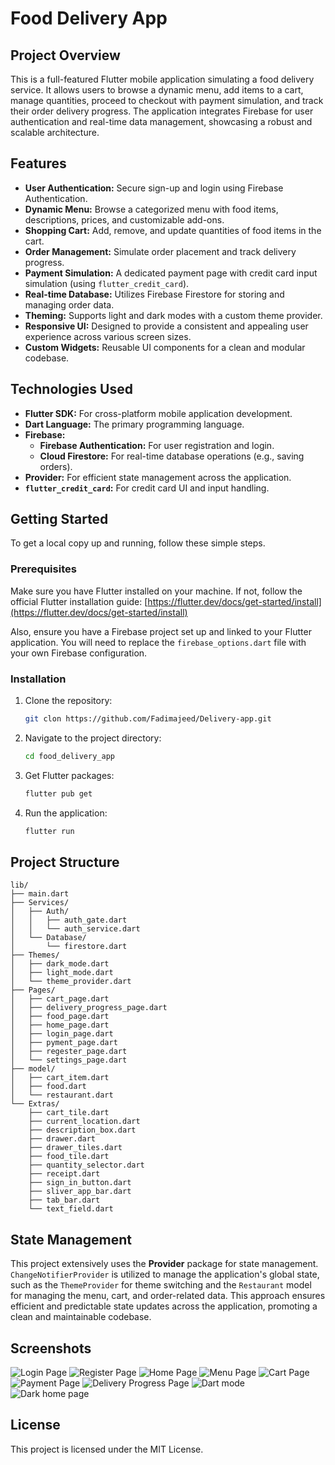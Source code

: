 # Food Delivery App

## Project Overview

This is a full-featured Flutter mobile application simulating a food delivery service. It allows users to browse a dynamic menu, add items to a cart, manage quantities, proceed to checkout with payment simulation, and track their order delivery progress. The application integrates Firebase for user authentication and real-time data management, showcasing a robust and scalable architecture.

## Features

*   **User Authentication:** Secure sign-up and login using Firebase Authentication.
*   **Dynamic Menu:** Browse a categorized menu with food items, descriptions, prices, and customizable add-ons.
*   **Shopping Cart:** Add, remove, and update quantities of food items in the cart.
*   **Order Management:** Simulate order placement and track delivery progress.
*   **Payment Simulation:** A dedicated payment page with credit card input simulation (using `flutter_credit_card`).
*   **Real-time Database:** Utilizes Firebase Firestore for storing and managing order data.
*   **Theming:** Supports light and dark modes with a custom theme provider.
*   **Responsive UI:** Designed to provide a consistent and appealing user experience across various screen sizes.
*   **Custom Widgets:** Reusable UI components for a clean and modular codebase.

## Technologies Used

*   **Flutter SDK:** For cross-platform mobile application development.
*   **Dart Language:** The primary programming language.
*   **Firebase:**
    *   **Firebase Authentication:** For user registration and login.
    *   **Cloud Firestore:** For real-time database operations (e.g., saving orders).
*   **Provider:** For efficient state management across the application.
*   **`flutter_credit_card`:** For credit card UI and input handling.

## Getting Started

To get a local copy up and running, follow these simple steps.

### Prerequisites

Make sure you have Flutter installed on your machine. If not, follow the official Flutter installation guide: [https://flutter.dev/docs/get-started/install](https://flutter.dev/docs/get-started/install)

Also, ensure you have a Firebase project set up and linked to your Flutter application. You will need to replace the `firebase_options.dart` file with your own Firebase configuration.

### Installation

1.  Clone the repository:
    ```bash
    git clon https://github.com/Fadimajeed/Delivery-app.git
    ```
2.  Navigate to the project directory:
    ```bash
    cd food_delivery_app
    ```
3.  Get Flutter packages:
    ```bash
    flutter pub get
    ```
4.  Run the application:
    ```bash
    flutter run
    ```

## Project Structure

```
lib/
├── main.dart
├── Services/
│   ├── Auth/
│   │   ├── auth_gate.dart
│   │   └── auth_service.dart
│   └── Database/
│       └── firestore.dart
├── Themes/
│   ├── dark_mode.dart
│   ├── light_mode.dart
│   └── theme_provider.dart
├── Pages/
│   ├── cart_page.dart
│   ├── delivery_progress_page.dart
│   ├── food_page.dart
│   ├── home_page.dart
│   ├── login_page.dart
│   ├── pyment_page.dart
│   ├── regester_page.dart
│   └── settings_page.dart
├── model/
│   ├── cart_item.dart
│   ├── food.dart
│   └── restaurant.dart
└── Extras/
    ├── cart_tile.dart
    ├── current_location.dart
    ├── description_box.dart
    ├── drawer.dart
    ├── drawer_tiles.dart
    ├── food_tile.dart
    ├── quantity_selector.dart
    ├── receipt.dart
    ├── sign_in_button.dart
    ├── sliver_app_bar.dart
    ├── tab_bar.dart
    └── text_field.dart
```

## State Management

This project extensively uses the **Provider** package for state management. `ChangeNotifierProvider` is utilized to manage the application's global state, such as the `ThemeProvider` for theme switching and the `Restaurant` model for managing the menu, cart, and order-related data. This approach ensures efficient and predictable state updates across the application, promoting a clean and maintainable codebase.

## Screenshots

![Login Page](https://github.com/Fadimajeed/Delivery-app/blob/master/delivery-app-imges/Screenshot_1751328013.png?raw=true)
![Register Page](https://github.com/Fadimajeed/Delivery-app/blob/master/delivery-app-imges/Screenshot_1751328017.png?raw=true)
![Home Page](https://github.com/Fadimajeed/Delivery-app/blob/master/delivery-app-imges/Screenshot_1751328105.png?raw=true)
![Menu Page](https://github.com/Fadimajeed/Delivery-app/blob/master/delivery-app-imges/Screenshot_1751328135.png?raw=true)
![Cart Page](https://github.com/Fadimajeed/Delivery-app/blob/master/delivery-app-imges/Screenshot_1751328108.png?raw=true)
![Payment Page](https://github.com/Fadimajeed/Delivery-app/blob/master/delivery-app-imges/Screenshot_1751328152.png?raw=true)
![Delivery Progress Page](https://github.com/Fadimajeed/Delivery-app/blob/master/delivery-app-imges/Screenshot_1751328175.png?raw=true)
![Dart mode](https://github.com/Fadimajeed/Delivery-app/blob/master/delivery-app-imges/Screenshot_1751328211.png?raw=true)
![Dark home page](https://github.com/Fadimajeed/Delivery-app/blob/master/delivery-app-imges/Screenshot_1751328187.png?raw=true)


## License

This project is licensed under the MIT License.
